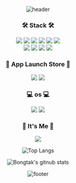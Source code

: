 <div align="center">
 
![header](https://capsule-render.vercel.app/api?type=waving&color=gradient&text=%20AppDeveloperSoeun%20%20&height=200&fontSize=50&fontColor=ffffff)

### 🛠️ Stack 🛠️
 
<img src="https://img.shields.io/badge/Notepad++-90E59A?style=flat-square&logo=Notepad++&logoColor=white"/>
<img src="https://img.shields.io/badge/C-A8B9CC?style=flat-square&logo=C&logoColor=white"/>
<img src="https://img.shields.io/badge/Android Studio-3DDC84?style=flat-square&logo=AndroidStudio&logoColor=white"/>
<img src="https://img.shields.io/badge/Flutter-02569B?style=flat-square&logo=flutter&logoColor=white"/> 
<img src="https://img.shields.io/badge/Xcode-147EFB?style=flat-square&logo=Xcode&logoColor=white"/>
<img src="https://img.shields.io/badge/Firebase-FFCA28?style=flat-square&logo=firebase&logoColor=white"/>
<br/> 
<img src="https://img.shields.io/badge/PostgreSQL-4169E1?style=flat-square&logo=PostgreSQL&logoColor=white"/> 
<img src="https://img.shields.io/badge/MySQL-4479A1?style=flat-square&logo=MySQL&logoColor=white"/>
<img src="https://img.shields.io/badge/IntelliJ IDEA-000000?style=flat-square&logo=IntelliJIDEA&logoColor=white"/> 
<img src="https://img.shields.io/badge/Visual Studio Code-007ACC?style=flat-square&logo=Visual Studio Code&logoColor=white"/>
 
<br/> 
 
### 📱 App Launch Store 📱

<img src="https://img.shields.io/badge/App Store-0D96F6?style=flat-square&logo=App Store&logoColor=white"/> 
<img src="https://img.shields.io/badge/Google Play-414141?style=flat-square&logo=Google Play&logoColor=white"/> 
 
<br/> 
 
### 💻 os 💻

<img src="https://img.shields.io/badge/macOS-000000?style=flat-square&logo=macOS&logoColor=white"/> 
<img src="https://img.shields.io/badge/Windows-0078D6?style=flat-square&logo=Windows&logoColor=white"/> 
 
<br/> 
 
### 💖 It's Me 💖
 
<a href="https://www.instagram.com/sosososo._.eun/">
<img src="https://img.shields.io/badge/Instagram-E4405F?style=flat-square&logo=Instagram&logoColor=white"/></a>
  
<br/> 

![Top Langs](https://github-readme-stats.vercel.app/api/top-langs/?username=bongtak)
  
![Bongtak's gitnub stats](https://github-readme-stats.vercel.app/api?username=bongtak&show_icons=true) 
  
![footer](https://capsule-render.vercel.app/api?section=footer&type=waving&color=gradient)
</div>
